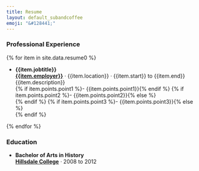 ```yaml
---
title: Resume
layout: default_subandcoffee
emoji: "&#128441;"
---
```

### Professional Experience

{% for item in site.data.resume0 %}

* **{{item.jobtitle}}**<br>
[**{{item.employer}}**]({{item.link}})<span> &middot; </span>{{item.location}}<span> &middot; </span>{{item.start}} to {{item.end}}<br>
{{item.description}}<br>
    {% if item.points.point1 %}- {{item.points.point1}}{% endif %}
    {% if item.points.point2 %}- {{item.points.point2}}{% else %}<br>{% endif %}
    {% if item.points.point3 %}- {{item.points.point3}}{% else %}<br>{% endif %}
<p></p>
{% endfor %}

### Education
* **Bachelor of Arts in History**<br>
[**Hillsdale College**](https://hillsdale.edu)<span> &middot; </span> 2008 to 2012
